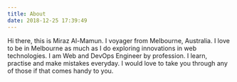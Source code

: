 ```yaml
---
title: About
date: 2018-12-25 17:39:49
---
```

Hi there, this is Miraz Al-Mamun. I voyager from Melbourne, Australia. I love to be in Melbourne as much as I do exploring innovations in web technologies. I am Web and DevOps Engineer by profession. I learn, practise and make mistakes everyday. I would love to take you through any of those if that comes handy to you.
